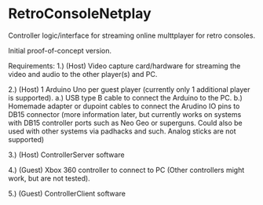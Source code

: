 # RetroConsoleNetplay
Controller logic/interface for streaming online multtplayer for retro consoles.

Initial proof-of-concept version.

Requirements:
1.) (Host) Video capture card/hardware for streaming the video and audio to the other player(s) and PC.

2.) (Host) 1 Arduino Uno per guest player (currently only 1 additional player is supported).
  a.) USB type B cable to connect the Arduino to the PC.
  b.) Homemade adapter or dupoint cables to connect the Arudino IO pins to DB15 connector (more information later, but currently works on systems with DB15 controller ports such as Neo Geo or superguns. Could also be used with other systems via padhacks and such. Analog sticks are not supported)
  
3.) (Host) ControllerServer software
  
4.) (Guest) Xbox 360 controller to connect to PC (Other controllers might work, but are not tested).

5.) (Guest) ControllerClient software
